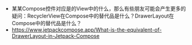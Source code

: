 - 某某Compose控件对应是的View中的什么，那么有些朋友可能会产生更多的疑问：RecyclerView在Compose中的替代品是什么？DrawerLayout在Compose中的替代品是什么？
- https://www.jetpackcompose.app/What-is-the-equivalent-of-DrawerLayout-in-Jetpack-Compose